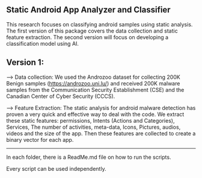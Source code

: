 ## Static Android App Analyzer and Classifier

This research focuses on classifying android samples using static analysis. The first version of this package covers the data collection and static feature extraction. The second version will focus on developing a classification model using AI.

## Version 1: 

--> Data collection: We used the Androzoo dataset for collecting 200K Benign samples (https://androzoo.uni.lu/) and received 200K malware samples from the Communication Security Establishment (CSE) and the Canadian Center of Cyber Security (CCCS).

--> Feature Extraction: The static analysis for android malware detection has proven a very quick and effective way to deal with the code. We extract these static features: permissions, Intents (Actions and Categories), Services, The number of activities, meta-data, Icons, Pictures, audios, videos and the size of the app. Then these features are collected to create a binary vector for each app.

------------------------------------------------------

In each folder, there is a ReadMe.md file on how to run the scripts. 

Every script can be used independently.

